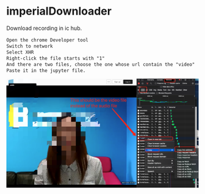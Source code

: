 # imperialDownloader
 Download recording in ic hub.

```
Open the chrome Developer tool
Switch to network
Select XHR
Right-click the file starts with "1"
And there are two files, choose the one whose url contain the "video"
Paste it in the jupyter file.
```



![img](https://github.com/acse-TianxuHe20/imperialDownloader/blob/main/snapshoot1.png)

